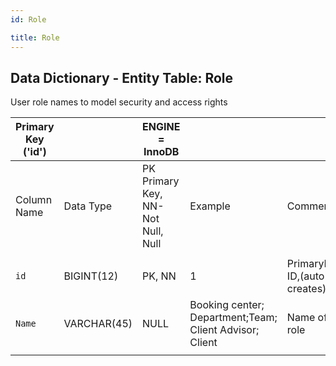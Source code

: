 ```yaml
---
id: Role

title: Role 
---
```


## Data Dictionary - Entity Table: Role

User role names to model security and access rights	


| Primary Key ('id')||ENGINE = InnoDB|||
|---|---|---|---|---|
|Column Name|Data Type|PK Primary Key, NN-Not Null, Null|Example|Comment|
||
|`id`|BIGINT(12)|PK, NN|1|PrimaryKey-ID,(auto creates)|
|`Name`|VARCHAR(45)|NULL|Booking center; Department;Team; Client Advisor; Client|Name of the role|
||
